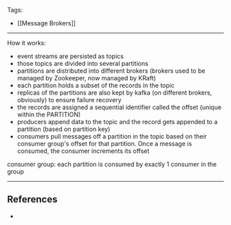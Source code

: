 Tags:
- [[Message Brokers]]
---
How it works:
- event streams are persisted as topics
- those topics are divided into several partitions
- partitions are distributed into different brokers (brokers used to be managed by Zookeeper, now managed by KRaft)
- each partition holds a subset of the records in the topic
- replicas of the partitions are also kept by kafka (on different brokers, obviously) to ensure failure recovery
- the records are assigned a sequential identifier called the offset (unique within the PARTITION)
- producers append data to the topic and the record gets appended to a partition (based on partition key)
- consumers pull messages off a partition in the topic based on their consumer group's offset for that partition. Once a message is consumed, the consumer increments its offset

consumer group: each partition is consumed by exactly 1 consumer in the group


---
## References
- 